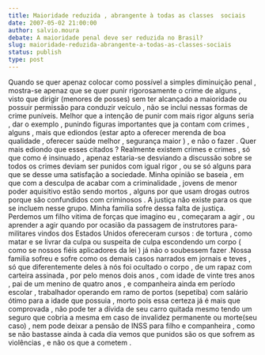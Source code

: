 ```yaml
---
title: Maioridade reduzida , abrangente à todas as classes  sociais
date: 2007-05-02 21:00:00
author: salvio.moura
debate: A maioridade penal deve ser reduzida no Brasil?
slug: maioridade-reduzida-abrangente-a-todas-as-classes-sociais
status: publish 
type: post
---
```


Quando se quer apenaz colocar como possível a simples diminuição penal , mostra-se apenaz que se quer punir rigorosamente o crime de alguns , visto que dirigir (menores de posses) sem ter alcançado a maioridade ou possuir permissão para conduzir veículo , não se inclui nessas formas de crime puníveis. Melhor que a intenção de punir com mais rigor alguns seria , dar o exemplo , punindo figuras importantes que ja contam com crimes , alguns , mais que ediondos (estar apto a oferecer merenda de boa qualidade , oferecer saúde melhor , segurança maior ) , e não o fazer . Quer mais ediondo que esses citados ? Realmente existem crimes e crimes , só que como é insinuado , apenaz estaria-se desviando a discussão sobre se todos os crimes deviam ser punidos com igual rigor , ou se só alguns para que se desse uma satisfação a sociedade. Minha opinião se baseia , em que com a desculpa de acabar com a criminalidade , jovens de menor poder aquisitivo estão sendo mortos , alguns por que usam drogas outros porque são confundidos com criminosos . A justiça não existe para os que se incluem nesse grupo. Minha familia sofre dessa falta de justiça. Perdemos um filho vitima de forças que imagino eu , começaram a agir , ou aprender a agir quando por ocasião da passagem de instrutores para-militares vindos dos Estados Unidos ofereceram cursos : de tortura , como matar e se livrar da culpa ou suspeita de culpa escondendo um corpo ( como se nossos fiéis aplicadores da lei ) já não o soubessem fazer .Nossa familia sofreu e sofre como os demais casos narrados em jornais e teves , só que diferentemente deles à nós foi ocultado o corpo , de um rapaz com carteira assinada , por pelo menos dois anos , com idade de vinte tres anos , pai de um menino de quatro anos , e companheira ainda em período escolar , trabalhador operando em ramo de portos (sepetiba) com salário ótimo para a idade que possuia , morto pois essa certeza já é mais que comprovada , não pode ter a dívida de seu carro quitada mesmo tendo um seguro que cobria a mesma em caso de invalidez permanente ou morte(seu caso) , nem pode deixar a pensão de INSS para filho e companheira , como se não bastasse ainda à cada dia vemos que punidos são os que sofrem as violências , e não os que a cometem .
